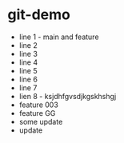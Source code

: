 # git-demo

- line 1 - main and feature
- line 2
- line 3
- line 4
- line 5
- line 6
- line 7
- lien 8 - ksjdhfgvsdjkgskhshgj
- feature 003
- feature GG
- some update
- update
